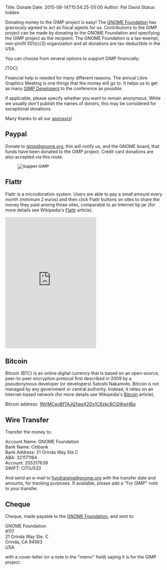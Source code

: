 Title: Donate
Date: 2015-08-14T15:54:25-05:00
Author: Pat David
Status: hidden


Donating money to the GIMP project is easy! The [GNOME Foundation](http://www.gnome.org/) has graciously agreed to act as fiscal agents for us. Contributions to the GIMP project can be made by donating to the GNOME Foundation and specifying the GIMP project as the recipient. The GNOME Foundation is a tax-exempt, non-profit 501(c)(3) organization and all donations are tax-deductible in the USA.

You can choose from several options to support GIMP financially:

[TOC]

Financial help is needed for many different reasons. The annual Libre Graphics Meeting is one things that the money will go to. It helps us to get as many [GIMP Developers](http://wiki.gimp.org/) to the conference as possible.

If applicable, please specify whether you want to remain anonymous. While we usually don't publish the names of donors, this may be considered for exceptional donations.  

Many thanks to all our [sponsors](sponsors.html)!

## Paypal

Donate to gimp@gnome.org, this will notify us, and the GNOME board, that funds have been donated to the GIMP project. Credit card donations are also accepted via this route.

<figure>
<form action="https://www.paypal.com/cgi-bin/webscr" method="post"><input name="cmd" type="hidden" value="_xclick"><input name="business" type="hidden" value="gimp@gnome.org"><input name="item_name" type="hidden" value="Donation to GIMP Project"><input name="item_number" type="hidden" value="106"><input name="no_shipping" type="hidden" value="1"><input alt="Support GIMP" name="submit" src="donate.png" type="image"></form>
</figure>


## Flattr

Flattr is a microdonation system. Users are able to pay a small amount every month (minimum 2 euros) and then click Flattr buttons on sites to share the money they paid among those sites, comparable to an Internet tip jar (for more details see Wikipedia's [Flattr](http://en.wikipedia.org/wiki/Flattr) article).

<p>
<iframe frameborder="0" height="420" src="http://tools.flattr.net/widgets/thing.html?thing=707850" width="292"></iframe>
</p>

## Bitcoin

Bitcoin (BTC) is an online digital currency that is based on an open-source, peer-to-peer encryption protocol first described in 2009 by a pseudonymous developer (or developers) Satoshi Nakamoto. Bitcoin is not managed by any government or central authority. Instead, it relies on an Internet-based network (for more details see Wikipedia's [Bitcoin](http://en.wikipedia.org/wiki/Bitcoin) article).

Bitcoin address: [1NVMCeoBfTAJQ1qwX2Dx1C8zkcRCQWwHBq](bitcoin:1NVMCeoBfTAJQ1qwX2Dx1C8zkcRCQWwHBq?label=GIMP%20Donation)

## Wire Transfer

Transfer the money to:

Account Name: GNOME Foundation  
 Bank Name: Citibank  
 Bank Address: 21 Orinda Way Ste C  
 ABA: 321171184  
 Account: 205317639  
 SWIFT: CITIUS33  

And send an e-mail to fundraising@gnome.org with the transfer date and amounts, for tracking purposes. If available, please add a "For GIMP" note to your transfer.

## Cheque

Cheque, made payable to the [GNOME Foundation](http://www.gnome.org/), and sent to:

GNOME Foundation  
 #117  
 21 Orinda Way Ste. C  
 Orinda, CA 94563  
 USA  

with a cover-letter (or a note in the "memo" field) saying it is for the GIMP project.

